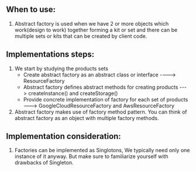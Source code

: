 When to use:
------------
1) Abstract factory is used when we have 2 or more objects which work(design to work) together forming a kit or set and
    there can be multiple sets or kits that can be created by client code.

Implementations steps:
-----------------------
1) We start by studying the products sets
    - Create abstract factory as an abstract class or interface     ----> ResourceFactory
    - Abstract factory defines abstract methods for creating products    ---> createInstance() and createStorage()
    - Provide concrete implementation of factory for each set of products  ---> GoogleCloudResourceFactory and AwsResourceFactory
2) Abstract factory makes use of factory method pattern. You can think of abstract factory as an object with multiple factory methods.


Implementation consideration:
-----------------------------
1) Factories can be implemented as Singlotons, We typically need only one instance of it anyway.
    But make sure to familiarize yourself with drawbacks of Singleton.
